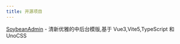 ```yaml
---
title: 开源项目
---
```


[SoybeanAdmin](https://docs.soybeanjs.cn/zh/) - 清新优雅的中后台模版,基于 Vue3,Vite5,TypeScript 和 UnoCSS